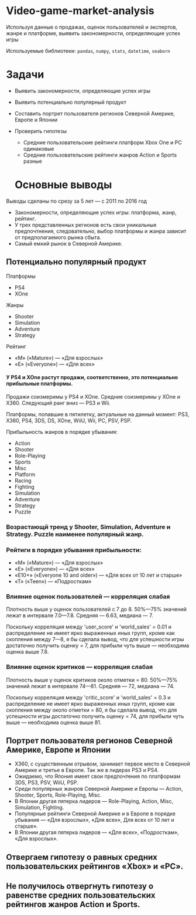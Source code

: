 # Video-game-market-analysis
Используя данные о продажах, оценок пользователей и экспертов, жанре и платформе, выявить закономерности, определяющие успех игры 

Используемые библиотеки: `pandas`, `numpy`, `stats`, `datetime`, `seaborn`

# Задачи
- Выявить закономерности, определяющие успех игры
- Выявить потенциально популярный продукт 
- Составить портрет пользователя регионов Северной Америке, Европе и Японии
- Проверить гипотезы 
  - Средние пользовательские рейтинги платформ Xbox One и PC одинаковые
  - Средние пользовательские рейтинги жанров Action и Sports разные
  
  # Основные выводы

Выводы сделаны по срезу за 5 лет — с 2011 по 2016 год

- Закономерности, определяющие успех игры: платформа, жанр, рейтинг. 
- У трех представленных регионов есть свои уникальные предпочтнения, следовательно, выбор платформы и жанра зависит от предполагаемого рынка сбыта.  
- Самый емкий рынок в Северной Америке. 

## Потенциально популярный продукт

Платформы
- PS4
- XOne 

Жанры
- Shooter
- Simulation
- Adventure
- Strategy

Рейтинг 
- «M» («Mature») — «Для взрослых»
- «E» («Everyone») — «Для всех»

#### У PS4 и XOne растут продажи, соответственно, это потенциально прибыльные платформы. 
Продажи соизмеримы у PS4 и XOne. Средние соизмеримы у XOne и X360. Следующий ранг вниз — PS3 и Wii. 

Платформы,  попавшие в пятилетку, актуальные на данный момент: PS3, X360, PS4, 3DS, DS, XOne, WiiU, Wii, PC, PSV, PSP.

Прибыльность жанров в порядке убывания:
* Action
* Shooter
* Role-Playing
* Sports
* Misc
* Platform
* Racing
* Fighting
* Simulation
* Adventure
* Strategy
* Puzzle

### Возрастающй тренд у Shooter, Simulation, Adventure и Strategy. Puzzle наименее популярный жанр. 

### Рейтиги в порядке убывания прибыльности:
- «M» («Mature») — «Для взрослых»
- «E» («Everyone») — «Для всех»
- «E10+» («Everyone 10 and older») — «Для всех от 10 лет и старше»
- «T» («Teen») — «Подросткам»

### Влияние оценок пользователей — корреляция слабая 

Плотность выше у оценок пользователей с 7 до 8. 50%—75% значений лежат в интервале 7.0—7.8. Средняя — 6.63, медиана — 7. 

Поскольку корреляция между 'user_score' и 'world_sales' = 0.01 и распределение не имеет ярко выраженных иных групп, кроме как скопления между 7—8, я бы сделала вывод, что для успешности игры достаточно получить оценку = 7, для прибыли чуть выше — необходима оценка выше 7.8.

### Влияние оценок критиков — корреляция слабая

Плотность выше у оценок критиков около отметки = 80. 50%—75% значений лежат в интервале 74—81. Средняя — 72, медиана — 74. 

Поскольку корреляция между 'critic_score' и 'world_sales' = 0.3 и распределение не имеет ярко выраженных иных групп, кроме как скопления между около отметки = 80, я бы сделала вывод, что для успешности игры достаточно получить оценку = 74, для прибыли чуть выше — необходима оценка выше 81.


## Портрет пользователя регионов Северной Америке, Европе и Японии
- X360, с существенным отрывом, занимает первое место в Северной Америке и третье в Европе. Так же в лидерах PS3 и PS4. 
- Ожидаемо, что Япония имеет свои предпочтения по платформам 3DS, PS3, PSV, WiiU, PSP.
- Среди популярных жанров Северной Америке и Европы — Action, Shooter, Sports, Role-Playing, Misc.
- В Японии другая пятерка лидеров — Role-Playing, Action, Misc, Simulation, Fighting.
- Популярные рейтинги Северной Америке и в Европе в порядке убывания — «Для взрослых», «Для всех», Для всех от 10 лет и старше». 
- В Японии другая пятерка лидеров — «Для всех», «Подросткам»,  «Для взрослых».

## Отвергаем гипотезу о равных средних пользовательских рейтингов «Xbox» и «PC». 

## Не получилось отвергнуть гипотезу о равенстве средних пользовательских рейтингов жанров Action и Sports. 
